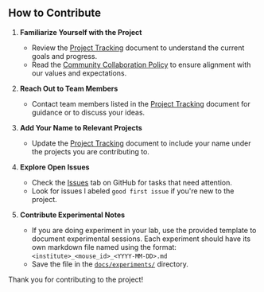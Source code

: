 ## How to Contribute

1. **Familiarize Yourself with the Project**  
   - Review the [Project Tracking](project-tracking.md) document to understand the current goals and progress.
   - Read the [Community Collaboration Policy](community-collaboration-policy.md) to ensure alignment with our values and expectations.

2. **Reach Out to Team Members**  
   - Contact team members listed in the [Project Tracking](project-tracking.md) document for guidance or to discuss your ideas.

3. **Add Your Name to Relevant Projects**  
   - Update the [Project Tracking](project-tracking.md) document to include your name under the projects you are contributing to.

4. **Explore Open Issues**  
   - Check the [Issues](https://github.com/AllenNeuralDynamics/openscope-community-predictive-processing/issues) tab on GitHub for tasks that need attention.
   - Look for issues l  abeled `good first issue` if you're new to the project.

5. **Contribute Experimental Notes**  
   - If you are doing experiment in your lab, use the provided template to document experimental sessions. Each experiment should have its own markdown file named using the format:  
     `<institute>_<mouse_id>_<YYYY-MM-DD>.md`
   - Save the file in the [`docs/experiments/`](experiments/) directory.

Thank you for contributing to the project!
